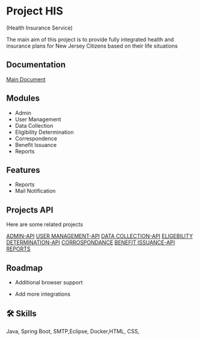 
# Project HIS
(Health Insurance Service)

The main aim of this project is to provide fully integrated health and insurance plans for New Jersey Citizens based on their life situations



## Documentation

[Main Document](https://docs.google.com/document/d/1UyxnCnWh9RB7XYsuMyL89M5SLMnRtF1DaFoqdLbHSyM/edit?usp=sharing)


## Modules

- Admin
- User Management
- Data Collection
- Eligibility Determination
- Correspondence
- Benefit Issuance
- Reports

## Features

- Reports
- Mail Notification


## Projects API

Here are some related projects

[ADMIN-API](https://github.com/Manubk/Admin_Api_HIS.git)
[USER MANAGEMENT-API](https://github.com/Manubk/Admin_Api_HIS.git)
[DATA COLLECTION-API](https://github.com/Manubk/Admin_Api_HIS.git)
[ELIGEBILITY DETERMINATION-API](https://github.com/Manubk/Admin_Api_HIS.git)
[CORROSPONDANCE](https://github.com/Manubk/Admin_Api_HIS.git)
[BENEFIT ISSUANCE-API](https://github.com/Manubk/Admin_Api_HIS.git)
[REPORTS](https://github.com/Manubk/Admin_Api_HIS.git)


## Roadmap

- Additional browser support

- Add more integrations


## 🛠 Skills
Java, Spring Boot, SMTP,Eclipse, Docker,HTML, CSS,

